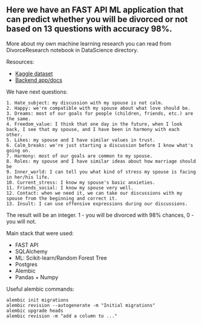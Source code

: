 
## Here we have an FAST API ML application that can predict whether you will be divorced or not based on 13 questions with accuracy 98%. 

More about my own machine learning research you can read from DivorceResearch notebook in DataScience directory. 

Resources:
- [Kaggle dataset](https://www.kaggle.com/datasets/csafrit2/predicting-divorce)
- [Backend app/docs](https://divorce-ml.herokuapp.com/redoc)

We have next questions: 

    1. Hate_subject: my discussion with my spouse is not calm.
    2. Happy: we're compatible with my spouse about what love should be.
    3. Dreams: most of our goals for people (children, friends, etc.) are the same.
    4. Freedom_value: I think that one day in the future, when I look back, I see that my spouse, and I have been in harmony with each other.
    5. Likes: my spouse and I have similar values in trust.
    6. Calm_breaks: we're just starting a discussion before I know what's going on.
    7. Harmony: most of our goals are common to my spouse.
    8. Roles: my spouse and I have similar ideas about how marriage should be
    9. Inner_world: I can tell you what kind of stress my spouse is facing in her/his life.
    10. Current_stress: I know my spouse's basic anxieties.
    11. Friends_social: I know my spouse very well.
    12. Contact: when we need it, we can take our discussions with my spouse from the beginning and correct it.
    13. Insult: I can use offensive expressions during our discussions.

The result will be an integer. 1 - you will be divorced with 98% chances, 0 - you will not. 

Main stack that were used: 
* FAST API 
* SQLAlchemy
* ML: Scikit-learn/Random Forest Tree
* Postgres
* Alembic
* Pandas + Numpy

Useful alembic commands:

    alembic init migrations
    alembic revision --autogenerate -m "Initial migrations"
    alembic upgrade heads 
    alembic revision -m "add a column to ..."